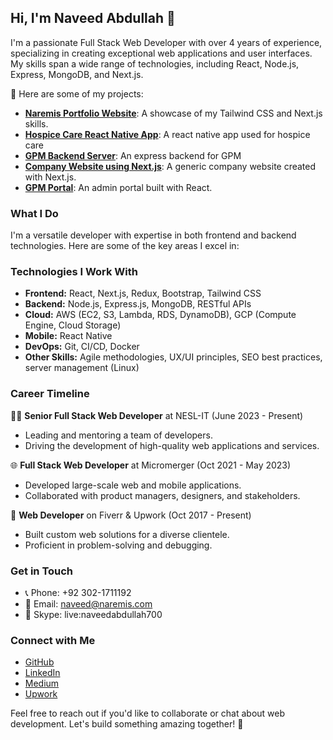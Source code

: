 <!-- Introduction -->
## Hi, I'm Naveed Abdullah 👋

I'm a passionate Full Stack Web Developer with over 4 years of experience, specializing in creating exceptional web applications and user interfaces. My skills span a wide range of technologies, including React, Node.js, Express, MongoDB, and Next.js.

🚀 Here are some of my projects:

- [**Naremis Portfolio Website**](https://github.com/naveed-niazi/naremis): A showcase of my Tailwind CSS and Next.js skills.
- [**Hospice Care React Native App**](https://github.com/naveed-niazi/hospice-care-mobile-app): A react native app used for hospice care
- [**GPM Backend Server**](https://github.com/naveed-niazi/gpm_server): An express backend for GPM
- [**Company Website using Next.js**](https://github.com/naveed-niazi/company-website-next): A generic company website created with Next.js.
- [**GPM Portal**](https://github.com/naveed-niazi/gpm-client): An admin portal built with React.
  
### What I Do

I'm a versatile developer with expertise in both frontend and backend technologies. Here are some of the key areas I excel in:

### Technologies I Work With

- **Frontend:** React, Next.js, Redux, Bootstrap, Tailwind CSS
- **Backend:** Node.js, Express.js, MongoDB, RESTful APIs
- **Cloud:** AWS (EC2, S3, Lambda, RDS, DynamoDB), GCP (Compute Engine, Cloud Storage)
- **Mobile:** React Native
- **DevOps:** Git, CI/CD, Docker
- **Other Skills:** Agile methodologies, UX/UI principles, SEO best practices, server management (Linux)

### Career Timeline

👨‍💼 **Senior Full Stack Web Developer** at NESL-IT (June 2023 - Present)
- Leading and mentoring a team of developers.
- Driving the development of high-quality web applications and services.

🌐 **Full Stack Web Developer** at Micromerger (Oct 2021 - May 2023)
- Developed large-scale web and mobile applications.
- Collaborated with product managers, designers, and stakeholders.

💼 **Web Developer** on Fiverr & Upwork (Oct 2017 - Present)
- Built custom web solutions for a diverse clientele.
- Proficient in problem-solving and debugging.

### Get in Touch

- 📞 Phone: +92 302-1711192
- 📧 Email: naveed@naremis.com
- 💬 Skype: live:naveedabdullah700

### Connect with Me

- [GitHub](https://github.com/naveed-niazi)
- [LinkedIn](https://www.linkedin.com/in/naveedniazi)
- [Medium](https://medium.com/@naveedniazi)
- [Upwork](https://www.upwork.com/freelancers/~01a5e6ab918567d37d)

Feel free to reach out if you'd like to collaborate or chat about web development. Let's build something amazing together! 🌟
